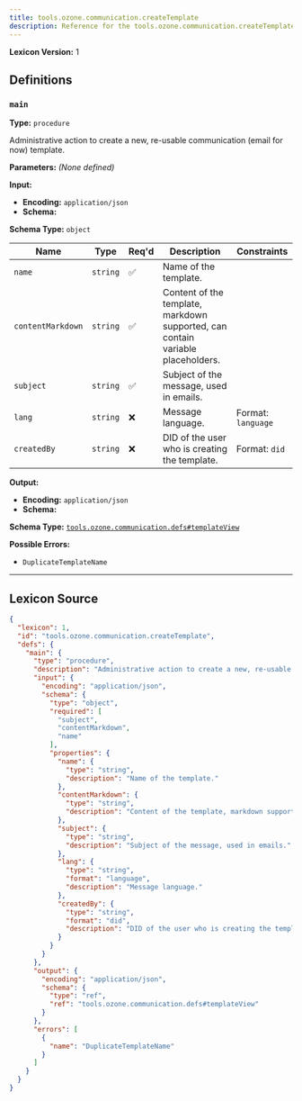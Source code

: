 ```yaml
---
title: tools.ozone.communication.createTemplate
description: Reference for the tools.ozone.communication.createTemplate lexicon
---
```

**Lexicon Version:** 1

## Definitions

<a name="main"></a>
### `main`

**Type:** `procedure`

Administrative action to create a new, re-usable communication (email for now) template.

**Parameters:** _(None defined)_

**Input:**

- **Encoding:** `application/json`
- **Schema:**

**Schema Type:** `object`

| Name | Type | Req'd  | Description | Constraints |
|------|------|----------|-------------|-------------|
| `name` | `string` | ✅  | Name of the template. |  |
| `contentMarkdown` | `string` | ✅  | Content of the template, markdown supported, can contain variable placeholders. |  |
| `subject` | `string` | ✅  | Subject of the message, used in emails. |  |
| `lang` | `string` | ❌  | Message language. | Format: `language` |
| `createdBy` | `string` | ❌  | DID of the user who is creating the template. | Format: `did` |
**Output:**

- **Encoding:** `application/json`
- **Schema:**

**Schema Type:** [`tools.ozone.communication.defs#templateView`](/lexicons/tools/ozone/communication/defs#templateView)


**Possible Errors:**

- `DuplicateTemplateName`

---

## Lexicon Source
```json
{
  "lexicon": 1,
  "id": "tools.ozone.communication.createTemplate",
  "defs": {
    "main": {
      "type": "procedure",
      "description": "Administrative action to create a new, re-usable communication (email for now) template.",
      "input": {
        "encoding": "application/json",
        "schema": {
          "type": "object",
          "required": [
            "subject",
            "contentMarkdown",
            "name"
          ],
          "properties": {
            "name": {
              "type": "string",
              "description": "Name of the template."
            },
            "contentMarkdown": {
              "type": "string",
              "description": "Content of the template, markdown supported, can contain variable placeholders."
            },
            "subject": {
              "type": "string",
              "description": "Subject of the message, used in emails."
            },
            "lang": {
              "type": "string",
              "format": "language",
              "description": "Message language."
            },
            "createdBy": {
              "type": "string",
              "format": "did",
              "description": "DID of the user who is creating the template."
            }
          }
        }
      },
      "output": {
        "encoding": "application/json",
        "schema": {
          "type": "ref",
          "ref": "tools.ozone.communication.defs#templateView"
        }
      },
      "errors": [
        {
          "name": "DuplicateTemplateName"
        }
      ]
    }
  }
}
```
